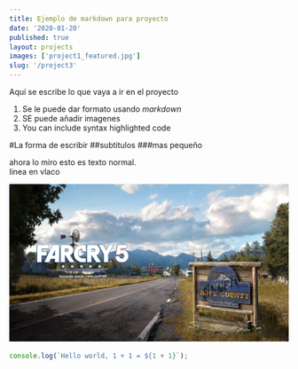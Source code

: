 ```yaml
---
title: Ejemplo de markdown para proyecto
date: '2020-01-20'
published: true
layout: projects
images: ['project1_featured.jpg']
slug: '/project3'
---
```


Aquí se escribe lo que vaya a ir en el proyecto

1. Se le puede dar formato usando *markdown*
2. SE puede añadir imagenes
3. You can include syntax highlighted code

#La forma de escribir
##subtitulos
###mas pequeño

ahora lo miro esto es texto normal. <br/>
linea en vlaco


![Hopper The Rabbit](../images/project1/project1_1.jpg)

```js
console.log(`Hello world, 1 + 1 = ${1 + 1}`);
```
